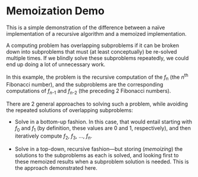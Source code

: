 # Memoization Demo

This is a simple demonstration of the difference between a na&iuml;ve implementation of a recursive algorithm and a memoized implementation. 

A computing problem has overlapping subproblems if it can be broken down into subproblems that must (at least conceptually) be re-solved multiple times.
If we blindly solve these subproblems repeatedly, we could end up doing a lot of unnecessary work. 

In this example, the problem is the recursive computation of the _f_<sub>n</sub> (the _n_<sup>th</sup> Fibonacci number), and the subproblems are the corresponding computations of _f_<sub>_n_-1</sub> and _f_<sub>_n_-2</sub> (the preceding 2 Fibonacci numbers).

There are 2 general approaches to solving such a problem, while avoiding the repeated solutions of overlapping subproblems:

- Solve in a bottom-up fashion. In this case, that would entail starting with _f_<sub>0</sub> and _f_<sub>1</sub> (by definition, these values are 0 and 1, respectively), and then iteratively compute _f_<sub>2</sub>, _f_<sub>3</sub>, &hellip;, _f_<sub>_n_</sub>.

- Solve in a top-down, recursive fashion&mdash;but storing (_memoizing_) the solutions to the subproblems as each is solved, and looking first to these memoized results when a subproblem solution is needed. This is the approach demonstrated here.